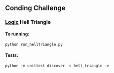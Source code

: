 ## Conding Challenge

### [Logic](hell_triangle) Hell Triangle
#### To running:
    python run_helltriangle.py
#### Tests:
    python -m unittest discover -s hell_triangle -v

